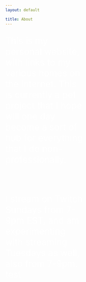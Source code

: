 ```yaml
---
layout: default

title: About
---
```


<p style="color:white; font-size: 200%; overflow-x: hidden; margin-right: 50%">This is my personal website, with links to my various homes on the internet. This is currently a pet project that I hope will one day become a sort of hub for everything that I do non-professionally.</p>
<br>
<br>
<p style="color:white; font-size: 200%; overflow-x: hidden; margin-right: 50%"> I stream on Twitch Sundays from 7-9pm EST, and am experimenting with streaming Tuesdays as well, also from 7-9pm. test</p>
